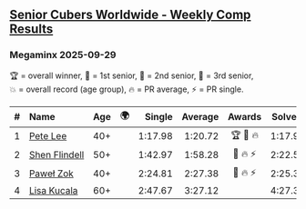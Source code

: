 <style>table {white-space: nowrap;}</style>
<link rel="stylesheet" type="text/css" href="/scw-comp/css/flags.css" />

## [Senior Cubers Worldwide - Weekly Comp Results](/scw-comp/results/)
### Megaminx 2025-09-29

<span style="white-space: nowrap;">🏆 = overall winner</span>, <span style="white-space: nowrap;">🥇 = 1st senior</span>, <span style="white-space: nowrap;">🥈 = 2nd senior</span>, <span style="white-space: nowrap;">🥉 = 3rd senior</span>, <span style="white-space: nowrap;">💥 = overall record (age group)</span>, <span style="white-space: nowrap;">🔥 = PR average</span>, <span style="white-space: nowrap;">⚡ = PR single</span>.

| # | Name | Age | 🌍 | Single | Average | Awards | Solve 1 | Solve 2 | Solve 3 | Solve 4 | Solve 5 | Video |
| :--: | :-- | :--: | :--: | --: | --: | :--: | --: | --: | --: | --: | --: | :-- |
| 1 | [Pete Lee](../../persons/pete_lee/minx.md) | 40+ | <i class="flag flag-GB" /> | 1:17.98 | 1:20.72 | 🏆 🥇 🔥 | 1:17.98 | 1:21.52 | 1:32.66 | 1:21.10 | 1:19.55 | [Desktop](https://www.facebook.com/events/3131653436983766/permalink/3139363836212726) / [Mobile](https://m.facebook.com/events/3131653436983766?view=permalink&id=3139363836212726) |
| 2 | [Shen Flindell](../../persons/shen_flindell/minx.md) | 50+ | <i class="flag flag-AU" /> | 1:42.97 | 1:58.28 | 🥈 🔥 ⚡ | 2:22.55 | 2:04.41 | 1:57.06 | 1:42.97 | 1:53.37 | [Desktop](https://www.facebook.com/events/3131653436983766/permalink/3143422809140162) / [Mobile](https://m.facebook.com/events/3131653436983766?view=permalink&id=3143422809140162) |
| 3 | [Paweł Zok](../../persons/pawe_zok/minx.md) | 40+ | <i class="flag flag-PL" /> | 2:24.81 | 2:27.38 | 🥉 🔥 ⚡ | 2:25.30 | 2:25.64 | 3:10.63 | 2:24.81 | 2:31.19 | [Desktop](https://www.facebook.com/events/3131653436983766/permalink/3138965132919263) / [Mobile](https://m.facebook.com/events/3131653436983766?view=permalink&id=3138965132919263) |
| 4 | [Lisa Kucala](../../persons/lisa_kucala/minx.md) | 60+ | <i class="flag flag-US" /> | 2:47.67 | 3:27.12 |  | 4:27.34 | 3:06.35 | 2:47.67 | DNS | DNS | [Desktop](https://www.facebook.com/events/3131653436983766/permalink/3148038272011949) / [Mobile](https://m.facebook.com/events/3131653436983766?view=permalink&id=3148038272011949) |

<!-- Global site tag (gtag.js) - Google Analytics -->
<script async src="https://www.googletagmanager.com/gtag/js?id=UA-86348435-3"></script>
<script>window.dataLayer = window.dataLayer || []; function gtag() {dataLayer.push(arguments);} gtag('js', new Date()); gtag('config', 'UA-86348435-3');</script>
